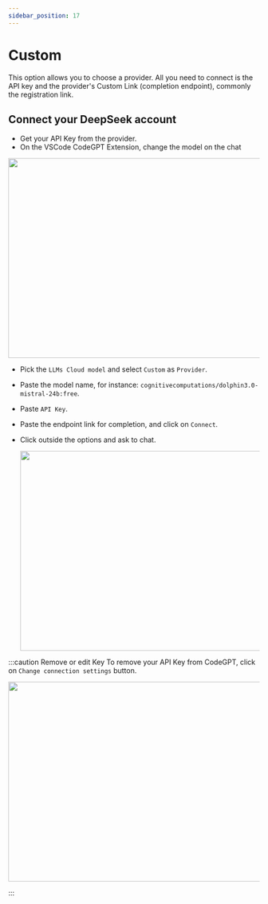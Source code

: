 ```yaml
---
sidebar_position: 17
---
```


# Custom

This option allows you to choose a provider. All you need to connect is the API key and the provider's Custom Link (completion endpoint), commonly the registration link.

## Connect your DeepSeek account

- Get your API Key from the provider.
- On the VSCode CodeGPT Extension, change the model on the chat

<p align="center"><img width="550" height="400" src="https://github.com/user-attachments/assets/0a6791c5-bdf1-4410-a77a-4e9083993b7a"/></p>

- Pick the `LLMs Cloud model` and select `Custom` as `Provider`.
- Paste the model name, for instance: `cognitivecomputations/dolphin3.0-mistral-24b:free`.
- Paste `API Key`.
- Paste the endpoint link for completion, and click on `Connect`.
- Click outside the options and ask to chat.

  <p align="center"><img width="550" height="400" src="https://github.com/user-attachments/assets/0c660458-735e-4d89-8fd1-410185ea6e7c"/></p>

:::caution Remove or edit Key
To remove your API Key from CodeGPT, click on `Change connection settings` button.
 <p align="center"><img width="550" height="400" src="https://github.com/user-attachments/assets/926e37d2-ef92-4c2a-bb04-a557d29cffc5"/></p>
:::

